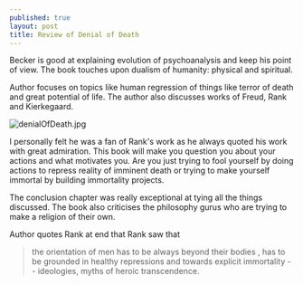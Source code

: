 ```yaml
---
published: true
layout: post
title: Review of Denial of Death
---
```


Becker is good at explaining evolution of psychoanalysis and keep his point of view. The book touches upon dualism of humanity: physical and spiritual. 

Author focuses on topics like human regression of things like terror of death and great potential of life. The author also discusses works of Freud, Rank and Kierkegaard.

![denialOfDeath.jpg]({{site.baseurl}}/images/denialOfDeath.jpg)

I personally felt he was a fan of Rank's work as he always quoted his work with great admiration. This book will make you question you about your actions and what motivates you. Are you just trying to fool yourself by doing actions to repress reality of imminent death or trying to make yourself immortal by building immortality projects. 

The conclusion chapter was really exceptional at tying all the things discussed. The book also criticises the philosophy gurus who are trying to make a religion of their own.

Author quotes Rank at end that Rank saw that 
> the orientation of men has to be always beyond their bodies , has to be grounded in healthy repressions and towards explicit immortality -- ideologies, myths of heroic transcendence.
